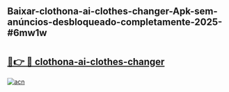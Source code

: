 ## Baixar-clothona-ai-clothes-changer-Apk-sem-anúncios-desbloqueado-completamente-2025-#6mw1w

# <h2><a href="https://ainizakaria.my?title=clothona-ai-clothes-changer&ref=20M">🔗👉 🔴 clothona-ai-clothes-changer</a></h2>

[![acn](https://github.com/user-attachments/assets/0f9c940e-d8b0-45ae-aac7-cd30a18b3e1c)](https://ainizakaria.my?title=clothona-ai-clothes-changer&ref=20M)

